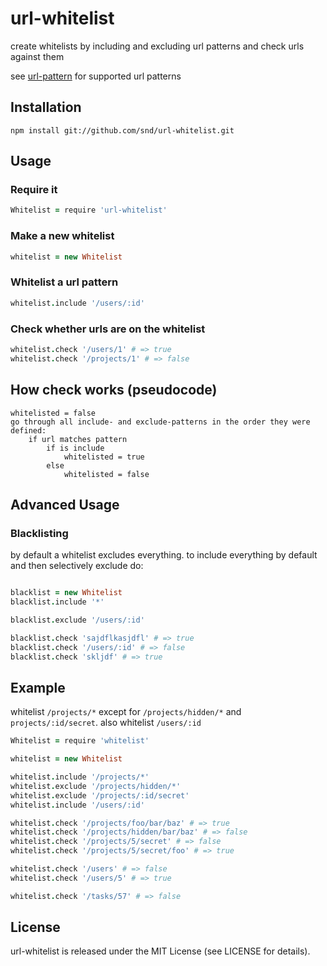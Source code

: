# url-whitelist

create whitelists by including and excluding url patterns and check urls against them

see [url-pattern](https://github.com/snd/url-pattern) for supported url patterns

## Installation

```
npm install git://github.com/snd/url-whitelist.git
```

## Usage

### Require it

```coffeescript
Whitelist = require 'url-whitelist'
```

### Make a new whitelist

```coffeescript
whitelist = new Whitelist
```

### Whitelist a url pattern

```coffeescript
whitelist.include '/users/:id'
```

### Check whether urls are on the whitelist

```coffeescript
whitelist.check '/users/1' # => true
whitelist.check '/projects/1' # => false
```

## How check works (pseudocode)

```
whitelisted = false
go through all include- and exclude-patterns in the order they were defined:
    if url matches pattern
        if is include
            whitelisted = true
        else
            whitelisted = false
```

## Advanced Usage

### Blacklisting

by default a whitelist excludes everything.
to include everything by default and then selectively exclude do:

```coffeescript

blacklist = new Whitelist
blacklist.include '*'

blacklist.exclude '/users/:id'

blacklist.check 'sajdflkasjdfl' # => true
blacklist.check '/users/:id' # => false
blacklist.check 'skljdf' # => true
```

## Example

whitelist `/projects/*` except for `/projects/hidden/*` and `projects/:id/secret`.
also whitelist `/users/:id`

```coffeescript
Whitelist = require 'whitelist'

whitelist = new Whitelist

whitelist.include '/projects/*'
whitelist.exclude '/projects/hidden/*'
whitelist.exclude '/projects/:id/secret'
whitelist.include '/users/:id'

whitelist.check '/projects/foo/bar/baz' # => true
whitelist.check '/projects/hidden/bar/baz' # => false
whitelist.check '/projects/5/secret' # => false
whitelist.check '/projects/5/secret/foo' # => true

whitelist.check '/users' # => false
whitelist.check '/users/5' # => true

whitelist.check '/tasks/57' # => false
```

## License

url-whitelist is released under the MIT License (see LICENSE for details).
